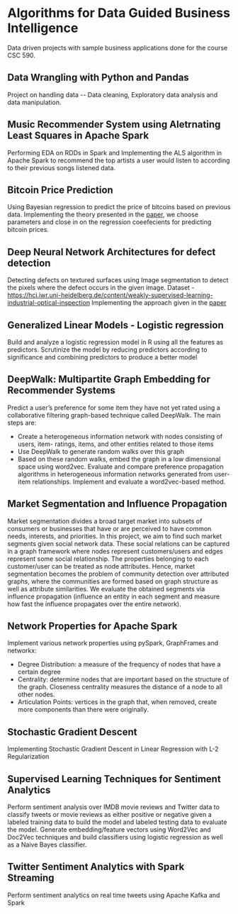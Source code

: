 # Algorithms for Data Guided Business Intelligence
Data driven projects with sample business applications done for the course CSC 590.

## Data Wrangling with Python and Pandas
Project on handling data -- Data cleaning, Exploratory data analysis and data manipulation. 

## Music Recommender System using Aletrnating Least Squares in Apache Spark
Performing EDA on RDDs in Spark and Implementing the ALS algorithm in Apache Spark to recommend the top artists a user would listen to according to their previous songs listened data. 

## Bitcoin Price Prediction
Using Bayesian regression to predict the price of bitcoins based on previous data. Implementing the theory presented in the [paper](https://arxiv.org/pdf/1410.1231.pdf), we choose parameters and close in on the regression coeefecients for predicting bitcoin prices.

## Deep Neural Network Architectures for defect detection
Detecting defects on textured surfaces using Image segmentation to detect the pixels where the defect occurs in the given image. 
Dataset - https://hci.iwr.uni-heidelberg.de/content/weakly-supervised-learning-industrial-optical-inspection
Implementing the approach given in the [paper](https://arxiv.org/abs/1505.04597)

## Generalized Linear Models - Logistic regression
Build and analyze a logistic regression model in R using all the features as predictors. Scrutinize the model by reducing predictors according to significance and combining predictors to produce a better model

## DeepWalk: Multipartite Graph Embedding for Recommender Systems
Predict a user’s preference for some item they have not yet rated using a collaborative filtering graph-based technique called DeepWalk. The main steps are:
- Create a heterogeneous information network with nodes consisting of users, item- ratings, items, and other entities related to those items
- Use DeepWalk to generate random walks over this graph
- Based on these random walks, embed the graph in a low dimensional space using word2vec. Evaluate and compare preference propagation algorithms in heterogeneous information networks generated from user-item relationships. Implement and evaluate a word2vec-based method.

## Market Segmentation and Influence Propagation
Market segmentation divides a broad target market into subsets of consumers or businesses that have or are perceived to have common needs, interests, and priorities. In this project, we aim to find such market segments given social network data. These social relations can be captured in a graph framework where nodes represent customers/users and edges represent some social relationship. The properties belonging to each customer/user can be treated as node attributes. Hence, market segmentation becomes the problem of community detection over attributed graphs, where the communities are formed based on graph structure as well as attribute similarities. We evaluate the obtained segments via influence propagation (influence an entity in each segment and measure how fast the influence propagates over the entire network).

## Network Properties for Apache Spark
Implement various network properties using pySpark, GraphFrames and networkx:
- Degree Distribution: a measure of the frequency of nodes that have a certain degree
- Centrality: determine nodes that are important based on the structure of the graph. Closeness centrality measures the distance of a node to all other nodes.
- Articulation Points: vertices in the graph that, when removed, create more components than there were originally.

## Stochastic Gradient Descent
Implementing Stochastic Gradient Descent in Linear Regression with L-2 Regularization

## Supervised Learning Techniques for Sentiment Analytics
Perform sentiment analysis over IMDB movie reviews and Twitter data to classify tweets or movie reviews as either positive or negative given a labeled training data to build the model and labeled testing data to evaluate the model. Generate embedding/feature vectors using Word2Vec and Doc2Vec techniques and build classifiers using logistic regression as well as a Naive Bayes classifier.

## Twitter Sentiment Analytics with Spark Streaming
Perform sentiment analytics on real time tweets using Apache Kafka and Spark
